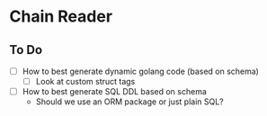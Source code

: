 # Chain Reader

## To Do
- [ ] How to best generate dynamic golang code (based on schema)
  - [ ] Look at custom struct tags
- [ ] How to best generate SQL DDL based on schema
  - Should we use an ORM package or just plain SQL?
